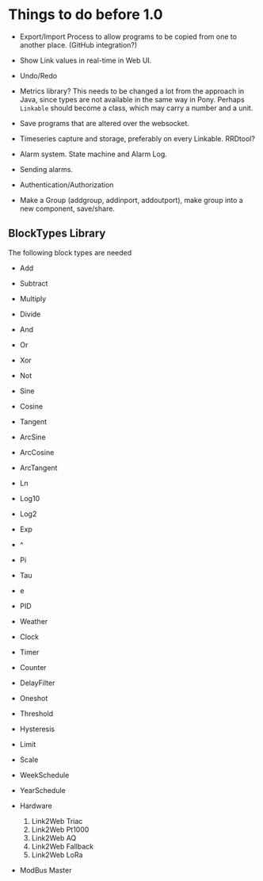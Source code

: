 # Things to do before 1.0

* Export/Import Process to allow programs to be copied from one to another place. (GitHub integration?)

* Show Link values in real-time in Web UI.

* Undo/Redo

* Metrics library? This needs to be changed a lot from the approach in Java, since types are not available in
  the same way in Pony. Perhaps `Linkable` should become a class, which may carry a number and a unit.
  
* Save programs that are altered over the websocket.

* Timeseries capture and storage, preferably on every Linkable. RRDtool?

* Alarm system. State machine and Alarm Log.

* Sending alarms.

* Authentication/Authorization

* Make a Group (addgroup, addinport, addoutport), make group into a new component, save/share.

## BlockTypes Library
The following block types are needed

* Add
* Subtract
* Multiply
* Divide
* And
* Or
* Xor
* Not
* Sine
* Cosine
* Tangent
* ArcSine
* ArcCosine
* ArcTangent
* Ln
* Log10
* Log2
* Exp
* ^
* Pi
* Tau
* e

* PID
* Weather
* Clock
* Timer
* Counter

* DelayFilter
* Oneshot
* Threshold
* Hysteresis
* Limit
* Scale

* WeekSchedule
* YearSchedule

* Hardware
    1. Link2Web Triac
    1. Link2Web Pt1000
    1. Link2Web AQ
    1. Link2Web Fallback
    1. Link2Web LoRa
    
* ModBus Master



